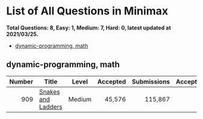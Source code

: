 # List of All Questions in Minimax

**Total Questions: 8, Easy: 1, Medium: 7, Hard: 0, latest updated at 2021/03/25.**

- [dynamic-programming, math](dynamic-programming-math)

## dynamic-programming, math

|Number|                                Title                                 |Level |Accepted|Submissions|Acceptance|
|-----:|----------------------------------------------------------------------|:----:|-------:|----------:|---------:|
|   909|[Snakes and Ladders](https://leetcode.com/problems/snakes-and-ladders)|Medium|  45,576|    115,867|       39%|


